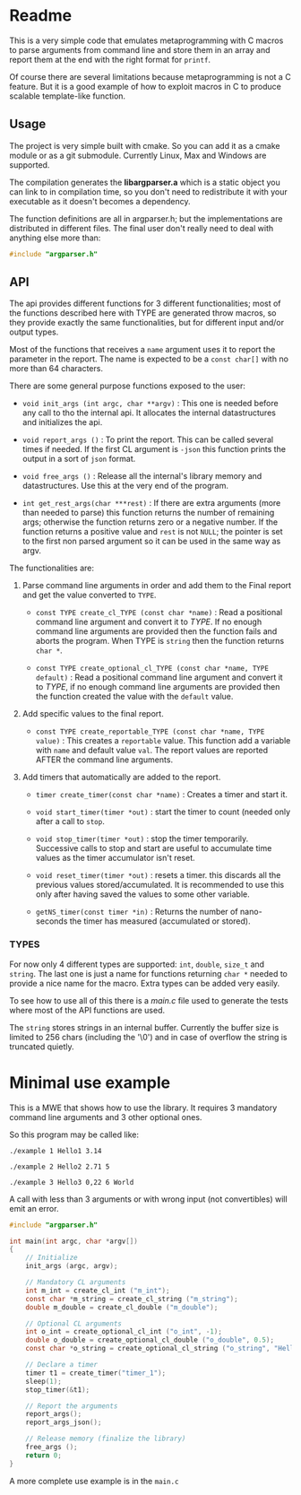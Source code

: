 <!--
 !-- Copyright (C) 2019  Jimmy Aguilar Mena
 !--
 !-- This program is free software: you can redistribute it and/or modify
 !-- it under the terms of the GNU General Public License as published by
 !-- the Free Software Foundation, either version 3 of the License, or
 !-- (at your option) any later version.
 !--
 !-- This program is distributed in the hope that it will be useful,
 !-- but WITHOUT ANY WARRANTY; without even the implied warranty of
 !-- MERCHANTABILITY or FITNESS FOR A PARTICULAR PURPOSE.  See the
 !-- GNU General Public License for more details.
 !--
 !-- You should have received a copy of the GNU General Public License
 !-- along with this program.  If not, see <http://www.gnu.org/licenses/>.
  -->

# Readme


This is a very simple code that emulates metaprogramming with C macros
to parse arguments from command line and store them in an array and
report them at the end with the right format for `printf`.

Of course there are several limitations because metaprogramming is
not a C feature. But it is a good example of how to exploit macros
in C to produce scalable template-like function.


## Usage


The project is very simple built with cmake. So you can add it as a
cmake module or as a git submodule. Currently Linux, Max and Windows
are supported.

The compilation generates the **libargparser.a** which is a static object
you can link to in compilation time, so you don't need to redistribute
it with your executable as it doesn't becomes a dependency.

The function definitions are all in argparser.h; but the
implementations are distributed in different files. The final user
don't really need to deal with anything else more than:

```C
#include "argparser.h"
```

## API


The api provides different functions for 3 different functionalities;
most of the functions described here with TYPE are generated throw
macros, so they provide exactly the same functionalities, but for
different input and/or output types.

Most of the functions that receives a `name` argument uses it to
report the parameter in the report. The name is expected to be a
`const char[]` with no more than 64 characters.

There are some general purpose functions exposed to the user:

* `void init_args (int argc, char **argv)` : This one is needed before any call to tho the internal api. It allocates the internal datastructures and initializes the api.

* `void report_args ()` : To print the report. This can be called several times if needed. If the first CL argument is `-json` this function prints the output in a sort of `json` format.

* `void free_args ()` : Release all the internal's library memory and datastructures. Use this at the very end of the program.

* `int get_rest_args(char ***rest)` : If there are extra arguments (more than needed to parse) this function returns the number of remaining args; otherwise the function returns zero or a negative number. If the function returns a positive value and `rest` is not `NULL`; the pointer is set to the first non parsed argument so it can be used in the same way as argv.

The functionalities are:

1. Parse command line arguments in order and add them to the Final
   report and get the value converted to `TYPE`.

   * `const TYPE create_cl_TYPE (const char *name)` : Read a
     positional command line argument and convert it to *TYPE*. If no
     enough command line arguments are provided then the function
     fails and aborts the program. When TYPE is `string` then the
     function returns `char *`.

   * `const TYPE create_optional_cl_TYPE (const char *name, TYPE default)` :
     Read a positional command line argument and convert it to *TYPE*,
     if no enough command line arguments are provided then the
     function created the value with the `default` value.


2. Add specific values to the final report.

	* `const TYPE create_reportable_TYPE (const char *name, TYPE value)` :
      This creates a `reportable` value. This function add a variable
      with `name` and default value `val`. The report values are
      reported AFTER the command line arguments.

3. Add timers that automatically are added to the report.

	* `timer create_timer(const char *name)` : Creates a timer and start it.

	* `void start_timer(timer *out)` : start the timer to count
      (needed only after a call to `stop`.

	* `void stop_timer(timer *out)` : stop the timer
      temporarily. Successive calls to stop and start are useful to
      accumulate time values as the timer accumulator isn't reset.

	* `void reset_timer(timer *out)` : resets a timer. this discards
      all the previous values stored/accumulated. It is recommended to
      use this only after having saved the values to some other
      variable.

	* `getNS_timer(const timer *in)` : Returns the number of
      nano-seconds the timer has measured (accumulated or stored).

### TYPES

For now only 4 different types are supported: `int`, `double`,
`size_t` and `string`. The last one is just a name for functions
returning `char *` needed to provide a nice name for the macro. Extra
types can be added very easily.

To see how to use all of this there is a *main.c* file used to
generate the tests where most of the API functions are used.

The `string` stores strings in an internal buffer. Currently the
buffer size is limited to 256 chars (including the '\0') and in case
of overflow the string is truncated quietly.

# Minimal use example

This is a MWE that shows how to use the library. It requires 3
mandatory command line arguments and 3 other optional ones.

So this program may be called like:

`./example 1 Hello1 3.14`

`./example 2 Hello2 2.71 5`

`./example 3 Hello3 0,22 6 World`

A call with less than 3 arguments or with wrong input (not
convertibles) will emit an error.

```C
#include "argparser.h"

int main(int argc, char *argv[])
{
	// Initialize
	init_args (argc, argv);

	// Mandatory CL arguments
	int m_int = create_cl_int ("m_int");
	const char *m_string = create_cl_string ("m_string");
	double m_double = create_cl_double ("m_double");

	// Optional CL arguments
	int o_int = create_optional_cl_int ("o_int", -1);
	double o_double = create_optional_cl_double ("o_double", 0.5);
	const char *o_string = create_optional_cl_string ("o_string", "Hello");

	// Declare a timer
	timer t1 = create_timer("timer_1");
	sleep(1);
	stop_timer(&t1);

	// Report the arguments
	report_args();
	report_args_json();

	// Release memory (finalize the library)
	free_args ();
	return 0;
}
```

A more complete use example is in the `main.c`
